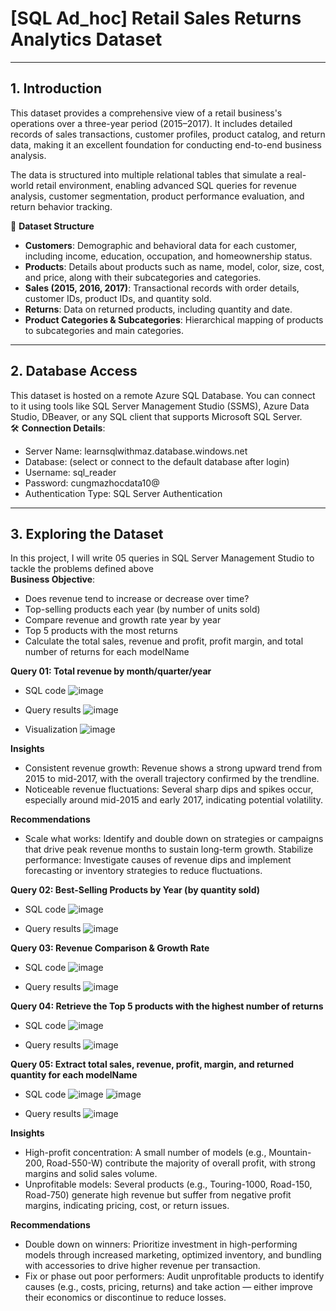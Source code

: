 # [SQL Ad_hoc] Retail Sales Returns Analytics Dataset
---
## 1. Introduction 
This dataset provides a comprehensive view of a retail business's operations over a three-year period (2015–2017). It includes detailed records of sales transactions, customer profiles, product catalog, and return data, making it an excellent foundation for conducting end-to-end business analysis.  

The data is structured into multiple relational tables that simulate a real-world retail environment, enabling advanced SQL queries for revenue analysis, customer segmentation, product performance evaluation, and return behavior tracking.  

🧱 **Dataset Structure**
- **Customers**: Demographic and behavioral data for each customer, including income, education, occupation, and homeownership status.
- **Products**: Details about products such as name, model, color, size, cost, and price, along with their subcategories and categories.
- **Sales (2015, 2016, 2017)**: Transactional records with order details, customer IDs, product IDs, and quantity sold.
- **Returns**: Data on returned products, including quantity and date.
- **Product Categories & Subcategories**: Hierarchical mapping of products to subcategories and main categories.

---

## 2. Database Access  
This dataset is hosted on a remote Azure SQL Database. You can connect to it using tools like SQL Server Management Studio (SSMS), Azure Data Studio, DBeaver, or any SQL client that supports Microsoft SQL Server.  
🛠️ **Connection Details**:
- Server Name: learnsqlwithmaz.database.windows.net
- Database: (select or connect to the default database after login)
- Username: sql_reader
- Password: cungmazhocdata10@
- Authentication Type: SQL Server Authentication

---

## 3. Exploring the Dataset
In this project, I will write 05 queries in SQL Server Management Studio to tackle the problems defined above  
**Business Objective**:
- Does revenue tend to increase or decrease over time?
- Top-selling products each year (by number of units sold) 
- Compare revenue and growth rate year by year
- Top 5 products with the most returns 
- Calculate the total sales, revenue and profit, profit margin, and total number of returns for each modelName  

**Query 01: Total revenue by month/quarter/year**
- SQL code
![image](https://github.com/user-attachments/assets/da0097a8-202e-4569-8591-c9bed1632a76)

- Query results
![image](https://github.com/user-attachments/assets/c5a0d46f-8c08-4f65-827d-93ed58232e08)

- Visualization
![image](https://github.com/user-attachments/assets/9673a1dd-80b4-4d64-a6f0-74d384f93ef0)

**Insights**
- Consistent revenue growth: Revenue shows a strong upward trend from 2015 to mid-2017, with the overall trajectory confirmed by the trendline.  
- Noticeable revenue fluctuations: Several sharp dips and spikes occur, especially around mid-2015 and early 2017, indicating potential volatility.

**Recommendations**
- Scale what works: Identify and double down on strategies or campaigns that drive peak revenue months to sustain long-term growth.
 Stabilize performance: Investigate causes of revenue dips and implement forecasting or inventory strategies to reduce fluctuations.

**Query 02: Best-Selling Products by Year (by quantity sold)**
- SQL code
![image](https://github.com/user-attachments/assets/77f918f4-8ec5-4c4a-be54-3a3609e1aa0f)

- Query results
![image](https://github.com/user-attachments/assets/7d43df15-7170-4fe3-a3bb-cd6ac3c8d8a0)


**Query 03: Revenue Comparison & Growth Rate**
- SQL code
![image](https://github.com/user-attachments/assets/00af6925-0968-4eae-b468-0f4a1a22cbcb)

- Query results
![image](https://github.com/user-attachments/assets/c9bece4c-8b08-4925-8dc6-604a5330ef8e)

**Query 04: Retrieve the Top 5 products with the highest number of returns**
- SQL code
![image](https://github.com/user-attachments/assets/b38ebf9e-4086-445e-ba28-d3f93c74336e)

- Query results
![image](https://github.com/user-attachments/assets/6f588eeb-554d-4038-bb0d-f6a8b0cb91ed)

**Query 05:  Extract total sales, revenue, profit, margin, and returned quantity for each modelName**
- SQL code
![image](https://github.com/user-attachments/assets/a05de7e1-83d6-4dd4-a9fa-4be2c0106c92)
![image](https://github.com/user-attachments/assets/852f1b28-8b17-4bc7-8fc4-e29704769db5)

- Query results
![image](https://github.com/user-attachments/assets/3bbc00a7-d676-4c9c-89a1-1442117340c1)

**Insights**  
- High-profit concentration: A small number of models (e.g., Mountain-200, Road-550-W) contribute the majority of overall profit, with strong margins and solid sales volume.
- Unprofitable models: Several products (e.g., Touring-1000, Road-150, Road-750) generate high revenue but suffer from negative profit margins, indicating pricing, cost, or return issues.

**Recommendations**  
- Double down on winners: Prioritize investment in high-performing models through increased marketing, optimized inventory, and bundling with accessories to drive higher revenue per transaction.
- Fix or phase out poor performers: Audit unprofitable products to identify causes (e.g., costs, pricing, returns) and take action — either improve their economics or discontinue to reduce losses.
